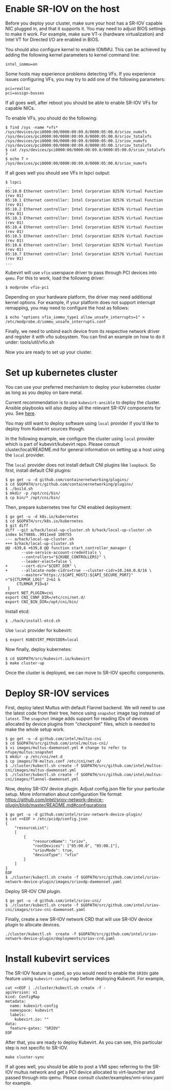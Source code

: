 # Enable SR-IOV on the host

Before you deploy your cluster, make sure your host has a SR-IOV capable NIC
plugged in, and that it supports it. You may need to adjust BIOS settings to
make it work. For example, make sure VT-x (hardware virtualization) and Intel
VT for Directed I/O are enabled in BIOS.

You should also configure kernel to enable IOMMU. This can be achieved by
adding the following kernel parameters to kernel command line:

```
intel_iommu=on
```

Some hosts may experience problems detecting VFs. If you experience issues
configuring VFs, you may try to add one of the following parameters:

```
pci=realloc
pci=assign-busses
```

If all goes well, after reboot you should be able to enable SR-IOV VFs for
capable NICs.

To enable VFs, you should do the following:
```
$ find /sys -name *vfs*
/sys/devices/pci0000:00/0000:00:09.0/0000:05:00.0/sriov_numvfs
/sys/devices/pci0000:00/0000:00:09.0/0000:05:00.0/sriov_totalvfs
/sys/devices/pci0000:00/0000:00:09.0/0000:05:00.1/sriov_numvfs
/sys/devices/pci0000:00/0000:00:09.0/0000:05:00.1/sriov_totalvfs
$ cat /sys/devices/pci0000:00/0000:00:09.0/0000:05:00.0/sriov_totalvfs
7
$ echo 7 > /sys/devices/pci0000:00/0000:00:09.0/0000:05:00.0/sriov_numvfs
```

If all goes well you should see VFs in lspci output:

```
$ lspci
...
05:10.0 Ethernet controller: Intel Corporation 82576 Virtual Function (rev 01)
05:10.1 Ethernet controller: Intel Corporation 82576 Virtual Function (rev 01)
05:10.2 Ethernet controller: Intel Corporation 82576 Virtual Function (rev 01)
05:10.3 Ethernet controller: Intel Corporation 82576 Virtual Function (rev 01)
05:10.4 Ethernet controller: Intel Corporation 82576 Virtual Function (rev 01)
05:10.5 Ethernet controller: Intel Corporation 82576 Virtual Function (rev 01)
05:10.6 Ethernet controller: Intel Corporation 82576 Virtual Function (rev 01)
05:10.7 Ethernet controller: Intel Corporation 82576 Virtual Function (rev 01)
...
```

Kubevirt will use `vfio` userspace driver to pass through PCI devices into
`qemu`. For this to work, load the following driver:

```
$ modprobe vfio-pci
```

Depending on your hardware platform, the driver may need additional kernel
options. For example, if your platform does not support interrupt remapping,
you may need to configure the host as follows:

```
$ echo "options vfio_iommu_type1 allow_unsafe_interrupts=1" > /etc/modprobe.d/iommu_unsafe_interrupts.conf
```

Finally, we need to unbind each device from its respective network driver and
register it with vfio subsystem. You can find an example on how to do it under:
tools/util/vfio.sh

Now you are ready to set up your cluster.

# Set up kubernetes cluster

You can use your preferred mechanism to deploy your kubernetes cluster as long
as you deploy on bare metal.

Current recommendation is to use ```kubevirt-ansible``` to deploy the cluster.
Ansible playbooks will also deploy all the relevant SR-IOV components
for you. See [here](https://github.com/kubevirt/kubevirt-ansible/).

You may still want to deploy software using `local` provider if you'd like to
deploy from Kubevirt sources though.

In the following example, we configure the cluster using `local` provider which
is part of kubevirt/kubevirt repo. Please consult cluster/local/README.md for
general information on setting up a host using the `local` provider.

The `local` provider does not install default CNI plugins like `loopback`. So
first, install default CNI plugins:

```
$ go get -u -d github.com/containernetworking/plugins/
$ cd $GOPATH/src/github.com/containernetworking/plugins/
$ ./build.sh
$ mkdir -p /opt/cni/bin/
$ cp bin/* /opt/cni/bin/
```

Then, prepare kubernetes tree for CNI enabled deployment:

```
$ go get -u -d k8s.io/kubernetes
$ cd $GOPATH/src/k8s.io/kubernetes
$ git diff
diff --git a/hack/local-up-cluster.sh b/hack/local-up-cluster.sh
index bcf988b..9911eed 100755
--- a/hack/local-up-cluster.sh
+++ b/hack/local-up-cluster.sh
@@ -639,6 +639,8 @@ function start_controller_manager {
       --use-service-account-credentials \
       --controllers="${KUBE_CONTROLLERS}" \
       --leader-elect=false \
+      --cert-dir="$CERT_DIR" \
+      --allocate-node-cidrs=true --cluster-cidr=10.244.0.0/16 \
       --master="https://${API_HOST}:${API_SECURE_PORT}" >"${CTLRMGR_LOG}" 2>&1 &
     CTLRMGR_PID=$!
 }
export NET_PLUGIN=cni
export CNI_CONF_DIR=/etc/cni/net.d/
export CNI_BIN_DIR=/opt/cni/bin/
```

Install etcd:

```
$ ./hack/install-etcd.sh
```

Use `local` provider for kubevirt:

```
$ export KUBEVIRT_PROVIDER=local
```

Now finally, deploy kubernetes:

```
$ cd $GOPATH/src/kubevirt.io/kubevirt
$ make cluster-up
```

Once the cluster is deployed, we can move to SR-IOV specific components.

# Deploy SR-IOV services

First, deploy latest Multus with default Flannel backend. We will need to use
the latest code from their tree, hence using `snapshot` image tag instead of
`latest`. The `snapshot` image adds support for reading IDs of devices
allocated by device plugins from "checkpoint" files, which is needed to make
the whole setup work.

```
$ go get -u -d github.com/intel/multus-cni
$ cd $GOPATH/src/github.com/intel/multus-cni/
$ vi images/multus-daemonset.yml # change to refer to nfvpe/multus:snapshot
$ mkdir -p /etc/cni/net.d
$ cp images/70-multus.conf /etc/cni/net.d/
$ ./cluster/kubectl.sh create -f $GOPATH/src/github.com/intel/multus-cni/images/multus-daemonset.yml
$ ./cluster/kubectl.sh create -f $GOPATH/src/github.com/intel/multus-cni/images/flannel-daemonset.yml
```

Now, deploy SR-IOV device plugin. Adjust config.json file for your particular
setup. More information about configuration file format:
https://github.com/intel/sriov-network-device-plugin/blob/master/README.md#configurations

```
$ go get -u -d github.com/intel/sriov-network-device-plugin/
$ cat <<EOF > /etc/pcidp/config.json
{
    "resourceList":
    [
        {
            "resourceName": "sriov",
            "rootDevices": ["05:00.0", "05:00.1"],
            "sriovMode": true,
            "deviceType": "vfio"
        }
    ]
}
EOF
$ ./cluster/kubectl.sh create -f $GOPATH/src/github.com/intel/sriov-network-device-plugin/images/sriovdp-daemonset.yaml
```

Deploy SR-IOV CNI plugin.

```
$ go get -u -d github.com/intel/sriov-cni/
$ ./cluster/kubectl.sh create -f $GOPATH/src/github.com/intel/sriov-cni/images/sriov-cni-daemonset.yaml
```

Finally, create a new SR-IOV network CRD that will use SR-IOV device plugin to allocate devices.

```
./cluster/kubectl.sh  create -f $GOPATH/src/github.com/intel/sriov-network-device-plugin/deployments/sriov-crd.yaml
```

# Install kubevirt services

The SR-IOV feature is gated, so you would need to enable the `SRIOV` gate
feature using `kubevirt-config` map before deploying Kubevirt. For example,

```
cat <<EOF | ./cluster/kubectl.sh create -f -
apiVersion: v1
kind: ConfigMap
metadata:
  name: kubevirt-config
  namespace: kubevirt
  labels:
    kubevirt.io: ""
data:
  feature-gates: "SRIOV"
EOF
```

After that, you are ready to deploy Kubevirt. As you can see, this particular
step is not specific to SR-IOV.

```
make cluster-sync
```

If all goes well, you should be able to post a VMI spec referring to the SR-IOV
multus network and get a PCI device allocated to virt-launcher and passed
through into qemu. Please consult cluster/examples/vmi-sriov.yaml for example.
